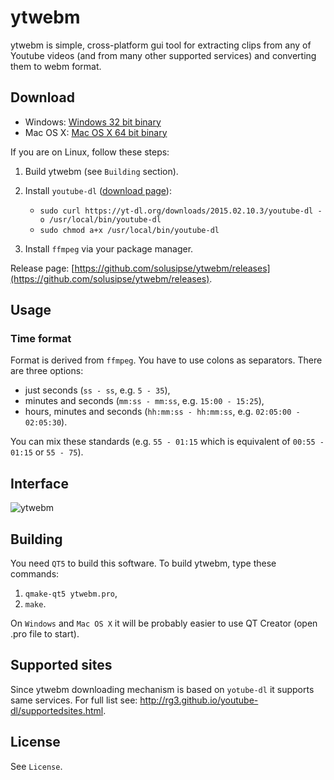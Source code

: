 # ytwebm
ytwebm is simple, cross-platform gui tool for extracting clips from any of Youtube videos (and from many other supported services) and converting them to webm format.

## Download
- Windows: [Windows 32 bit binary](https://github.com/solusipse/ytwebm/releases/download/0.5.0/ytwebm-windows-32-rc1-0.5.0.7z)
- Mac OS X: [Mac OS X 64 bit binary](https://github.com/solusipse/ytwebm/releases/download/0.5.0/ytwebm-osx-64-rc1-0.5.0.dmg)

If you are on Linux, follow these steps:

1. Build ytwebm (see `Building` section).
2. Install `youtube-dl` ([download page](http://rg3.github.io/youtube-dl/download.html)):

    - `sudo curl https://yt-dl.org/downloads/2015.02.10.3/youtube-dl -o /usr/local/bin/youtube-dl`
    - `sudo chmod a+x /usr/local/bin/youtube-dl`
    
3. Install `ffmpeg` via your package manager.

Release page: [https://github.com/solusipse/ytwebm/releases](https://github.com/solusipse/ytwebm/releases).

## Usage
### Time format
Format is derived from `ffmpeg`. You have to use colons as separators. There are three options:
- just seconds (`ss - ss`, e.g. `5 - 35`),
- minutes and seconds (`mm:ss - mm:ss`, e.g. `15:00 - 15:25`),
- hours, minutes and seconds (`hh:mm:ss - hh:mm:ss`, e.g. `02:05:00 - 02:05:30`).

You can mix these standards (e.g. `55 - 01:15` which is equivalent of `00:55 - 01:15` or `55 - 75`).

## Interface
![ytwebm](http://solusipse.net/misc/ytwebm.png)

## Building
You need `QT5` to build this software. To build ytwebm, type these commands:

1. `qmake-qt5 ytwebm.pro`,
2. `make`.

On `Windows` and `Mac OS X` it will be probably easier to use QT Creator (open .pro file to start).

## Supported sites
Since ytwebm downloading mechanism is based on `yotube-dl` it supports same services. For full list see: http://rg3.github.io/youtube-dl/supportedsites.html.

## License
See `License`.
